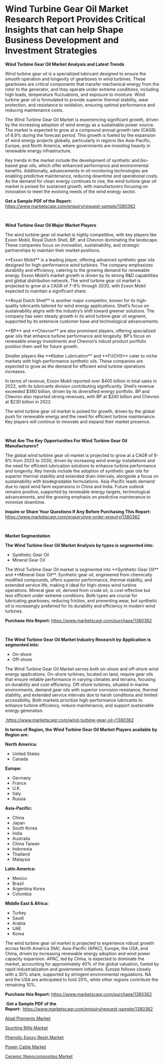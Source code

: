 <p><h1>Wind Turbine Gear Oil Market Research Report Provides Critical Insights that can help Shape Business Development and Investment Strategies</h1></p><p><strong>Wind Turbine Gear Oil Market Analysis and Latest Trends</strong></p>
<p><p>Wind turbine gear oil is a specialized lubricant designed to ensure the smooth operation and longevity of gearboxes in wind turbines. These gearboxes are critical components that transfer mechanical energy from the rotor to the generator, and they operate under extreme conditions, including high loads, temperature fluctuations, and exposure to moisture. Wind turbine gear oil is formulated to provide superior thermal stability, wear protection, and resistance to oxidation, ensuring optimal performance and reducing maintenance costs.</p><p>The Wind Turbine Gear Oil Market is experiencing significant growth, driven by the increasing adoption of wind energy as a sustainable power source. The market is expected to grow at a compound annual growth rate (CAGR) of 8.9% during the forecast period. This growth is fueled by the expansion of wind energy projects globally, particularly in regions like Asia-Pacific, Europe, and North America, where governments are investing heavily in renewable energy infrastructure.</p><p>Key trends in the market include the development of synthetic and bio-based gear oils, which offer enhanced performance and environmental benefits. Additionally, advancements in oil monitoring technologies are enabling predictive maintenance, reducing downtime and operational costs. As the demand for clean energy continues to rise, the wind turbine gear oil market is poised for sustained growth, with manufacturers focusing on innovation to meet the evolving needs of the wind energy sector.</p></p>
<p><strong>Get a Sample PDF of the Report:&nbsp;</strong> <a href="https://www.marketscagr.com/enquiry/request-sample/1380362?utm_campaign=1995&utm_medium=2&utm_source=Github&utm_content=ia&utm_term=24012025&utm_id=wind-turbine-gear-oil">https://www.marketscagr.com/enquiry/request-sample/1380362</a></p>
<p>&nbsp;</p>
<p><strong>Wind Turbine Gear Oil Major Market Players</strong></p>
<p><p>The wind turbine gear oil market is highly competitive, with key players like Exxon Mobil, Royal Dutch Shell, BP, and Chevron dominating the landscape. These companies focus on innovation, sustainability, and strategic partnerships to maintain their market positions.</p><p>**Exxon Mobil** is a leading player, offering advanced synthetic gear oils designed for high-performance wind turbines. The company emphasizes durability and efficiency, catering to the growing demand for renewable energy. Exxon Mobil’s market growth is driven by its strong R&D capabilities and global distribution network. The wind turbine gear oil market is projected to grow at a CAGR of 7-9% through 2030, with Exxon Mobil expected to maintain a significant share.</p><p>**Royal Dutch Shell** is another major competitor, known for its high-quality lubricants tailored for wind energy applications. Shell’s focus on sustainability aligns with the industry’s shift toward greener solutions. The company has seen steady growth in its wind turbine gear oil segment, supported by its extensive customer base and technological advancements.</p><p>**BP** and **Chevron** are also prominent players, offering specialized gear oils that enhance turbine performance and longevity. BP’s focus on renewable energy investments and Chevron’s robust product portfolio position them well for future growth.</p><p>Smaller players like **Kluber Lubrication** and **FUCHS** cater to niche markets with high-performance synthetic oils. These companies are expected to grow as the demand for efficient wind turbine operations increases.</p><p>In terms of revenue, Exxon Mobil reported over $400 billion in total sales in 2022, with its lubricants division contributing significantly. Shell’s revenue exceeded $380 billion, driven by its diversified energy portfolio. BP and Chevron also reported strong revenues, with BP at $240 billion and Chevron at $230 billion in 2022.</p><p>The wind turbine gear oil market is poised for growth, driven by the global push for renewable energy and the need for efficient turbine maintenance. Key players will continue to innovate and expand their market presence.</p></p>
<p>&nbsp;</p>
<p><strong>What Are The Key Opportunities For Wind Turbine Gear Oil Manufacturers?</strong></p>
<p><p>The global wind turbine gear oil market is projected to grow at a CAGR of 6-8% from 2023 to 2030, driven by increasing wind energy installations and the need for efficient lubrication solutions to enhance turbine performance and longevity. Key trends include the adoption of synthetic gear oils for superior thermal stability and extended drain intervals, alongside a focus on sustainability with biodegradable formulations. Asia-Pacific leads demand due to rapid wind farm expansions in China and India. Future outlook remains positive, supported by renewable energy targets, technological advancements, and the growing emphasis on predictive maintenance to minimize downtime.</p></p>
<p><strong>Inquire or Share Your Questions If Any Before Purchasing This Report:</strong> <a href="https://www.marketscagr.com/enquiry/pre-order-enquiry/1380362?utm_campaign=1995&utm_medium=2&utm_source=Github&utm_content=ia&utm_term=24012025&utm_id=wind-turbine-gear-oil">https://www.marketscagr.com/enquiry/pre-order-enquiry/1380362</a></p>
<p>&nbsp;</p>
<p><strong>Market Segmentation</strong></p>
<p><strong>The Wind Turbine Gear Oil Market Analysis by types is segmented into:</strong></p>
<p><ul><li>Synthetic Gear Oil</li><li>Mineral Gear Oil</li></ul></p>
<p><p>The Wind Turbine Gear Oil market is segmented into **Synthetic Gear Oil** and **Mineral Gear Oil**. Synthetic gear oil, engineered from chemically modified compounds, offers superior performance, thermal stability, and extended service life, making it ideal for high-stress wind turbine operations. Mineral gear oil, derived from crude oil, is cost-effective but less efficient under extreme conditions. Both types are crucial for lubricating gearboxes, reducing friction, and preventing wear, but synthetic oil is increasingly preferred for its durability and efficiency in modern wind turbines.</p></p>
<p><strong>Purchase this Report:&nbsp;</strong><a href="https://www.marketscagr.com/purchase/1380362?utm_campaign=1995&utm_medium=2&utm_source=Github&utm_content=ia&utm_term=24012025&utm_id=wind-turbine-gear-oil">https://www.marketscagr.com/purchase/1380362</a></p>
<p>&nbsp;</p>
<p><strong>The Wind Turbine Gear Oil Market Industry Research by Application is segmented into:</strong></p>
<p><ul><li>On-shore</li><li>Off-shore</li></ul></p>
<p><p>The Wind Turbine Gear Oil Market serves both on-shore and off-shore wind energy applications. On-shore turbines, located on land, require gear oils that ensure reliable performance in varying climates and terrains, focusing on durability and cost-efficiency. Off-shore turbines, situated in marine environments, demand gear oils with superior corrosion resistance, thermal stability, and extended service intervals due to harsh conditions and limited accessibility. Both markets prioritize high-performance lubricants to enhance turbine efficiency, reduce maintenance, and support sustainable energy generation.</p></p>
<p><a href="https://www.marketscagr.com/wind-turbine-gear-oil-r1380362?utm_campaign=1995&utm_medium=2&utm_source=Github&utm_content=ia&utm_term=24012025&utm_id=wind-turbine-gear-oil">&nbsp;https://www.marketscagr.com/wind-turbine-gear-oil-r1380362</a></p>
<p><strong>In terms of Region, the Wind Turbine Gear Oil Market Players available by Region are:</strong></p>
<p>
    <p> <strong> North America: </strong>
        <ul>
            <li>United States</li>
            <li>Canada</li>
        </ul>
        </p> 
    <p> <strong> Europe: </strong>
        <ul>
            <li>Germany</li>
            <li>France</li>
            <li>U.K.</li>
            <li>Italy</li>
            <li>Russia</li>
        </ul>
        </p> 
    <p> <strong> Asia-Pacific: </strong>
        <ul>
            <li>China</li>
            <li>Japan</li>
            <li>South Korea</li>
            <li>India</li>
            <li>Australia</li>
            <li>China Taiwan</li>
            <li>Indonesia</li>
            <li>Thailand</li>
            <li>Malaysia</li>
        </ul>
        </p> 
    <p> <strong> Latin America: </strong>
        <ul>
            <li>Mexico</li>
            <li>Brazil</li>
            <li>Argentina Korea</li>
            <li>Colombia</li>
        </ul>
        </p> 
    <p> <strong> Middle East & Africa: </strong>
        <ul>
            <li>Turkey</li>
            <li>Saudi</li>
            <li>Arabia</li>
            <li>UAE</li>
            <li>Korea</li>
        </ul>
    </p>
    </p>
<p><p>The wind turbine gear oil market is projected to experience robust growth across North America (NA), Asia-Pacific (APAC), Europe, the USA, and China, driven by increasing renewable energy adoption and wind power capacity expansion. APAC, led by China, is expected to dominate the market, accounting for approximately 40% of the global valuation, fueled by rapid industrialization and government initiatives. Europe follows closely with a 30% share, supported by stringent environmental regulations. NA and the USA are anticipated to hold 20%, while other regions contribute the remaining 10%.</p></p>
<p><strong>Purchase this Report: </strong><a href="https://www.marketscagr.com/purchase/1380362?utm_campaign=1995&utm_medium=2&utm_source=Github&utm_content=ia&utm_term=24012025&utm_id=wind-turbine-gear-oil">https://www.marketscagr.com/purchase/1380362</a></p>
<p>&nbsp;<strong>Get a Sample PDF of the Report:&nbsp;&nbsp;</strong><a href="https://www.marketscagr.com/enquiry/request-sample/1380362?utm_campaign=1995&utm_medium=2&utm_source=Github&utm_content=ia&utm_term=24012025&utm_id=wind-turbine-gear-oil">https://www.marketscagr.com/enquiry/request-sample/1380362</a></p>
<p><strong></strong></p>
<p><p><a href="https://www.linkedin.com/pulse/significant-growth-expected-algal-pigments-market-projected-zkklf?utm_campaign=1995&utm_medium=2&utm_source=Github&utm_content=ia&utm_term=24012025&utm_id=wind-turbine-gear-oil">Algal Pigments Market</a></p><p><a href="https://www.linkedin.com/pulse/evaluating-current-future-growth-potential-sporting-rifle-market-0u4vf?utm_campaign=1995&utm_medium=2&utm_source=Github&utm_content=ia&utm_term=24012025&utm_id=wind-turbine-gear-oil">Sporting Rifle Market</a></p><p><a href="https://www.linkedin.com/pulse/comprehensive-market-analysis-phenolic-epoxy-resin-projected-1mb1f?utm_campaign=1995&utm_medium=2&utm_source=Github&utm_content=ia&utm_term=24012025&utm_id=wind-turbine-gear-oil">Phenolic Epoxy Resin Market</a></p><p><a href="https://github.com/ashepherd82/Market-Research-Report-List-6/blob/main/power-cable-market.md?utm_campaign=1995&utm_medium=2&utm_source=Github&utm_content=ia&utm_term=24012025&utm_id=wind-turbine-gear-oil">Power Cable Market</a></p><p><a href="https://www.linkedin.com/pulse/based-recent-analysis-ceramic-nanocomposites-market-expected-izd2c?utm_campaign=1995&utm_medium=2&utm_source=Github&utm_content=ia&utm_term=24012025&utm_id=wind-turbine-gear-oil">Ceramic Nanocomposites Market</a></p></p>